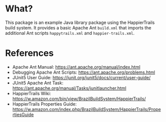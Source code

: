 # What?

This package is an example Java library package using the HappierTrails build system. It provides a basic Apache
Ant `build.xml` that imports the additional Ant scripts `happytrails.xml` and `happier-trails.xml`.

# References

* Apache Ant Manual: https://ant.apache.org/manual/index.html
* Debugging Apache Ant Scripts: https://ant.apache.org/problems.html
* JUnit5 User Guide: https://junit.org/junit5/docs/current/user-guide/
* JUnit5 Apache Ant Task: https://ant.apache.org/manual/Tasks/junitlauncher.html
* HappierTrails Wiki: https://w.amazon.com/bin/view/BrazilBuildSystem/HappierTrails/
* HappierTrails Properties Guide: https://w.amazon.com/index.php/BrazilBuildSystem/HappierTrails/PropertiesGuide

